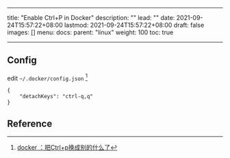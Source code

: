 
---

title: "Enable Ctrl+P in Docker"
description: ""
lead: ""
date: 2021-09-24T15:57:22+08:00
lastmod: 2021-09-24T15:57:22+08:00
draft: false
images: []
menu:
  docs:
    parent: "linux"
weight: 100
toc: true

---

## Config

edit `~/.docker/config.json` [^1]

```
{
    "detachKeys": "ctrl-q,q"
}
```

## Reference

[^1]: [docker ：把Ctrl+p换成别的什么了](https://cloud.tencent.com/developer/ask/82394)
